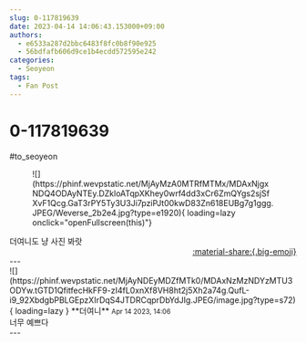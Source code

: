 ```yaml
---
slug: 0-117819639
date: 2023-04-14 14:06:43.153000+09:00
authors:
  - e6533a287d2bbc6483f8fc0b8f90e925
  - 56bdfafb606d9ce1b4ecdd572595e242
categories:
  - Seoyeon
tags:
  - Fan Post
---
```


# 0-117819639

<div class="post-container" markdown="1">
<div class="content-container md-sidebar__scrollwrap" markdown="1">

\#to_seoyeon 
<figure markdown="1">
![](https://phinf.wevpstatic.net/MjAyMzA0MTRfMTMx/MDAxNjgxNDQ4ODAyNTEy.DZkloATqpXKhey0wrf4dd3xCr6ZmQYgs2sjSfXvF1Qcg.GaT3rPY5Ty3U3Ji7pziPJt00kwD83Zn618EUBg7g1ggg.JPEG/Weverse_2b2e4.jpg?type=e1920){ loading=lazy onclick="openFullscreen(this)"}
</figure>
더여니도 냥 사진 봐랏

</div>
</div>

<div style="text-align: right;" markdown="1">
<a href="https://weverse.io/fromis9/fanpost/0-117819639" style="text-align: right;">:material-share:{.big-emoji}</a>
</div>
---

<div class="comments-container md-sidebar__scrollwrap" markdown="1">
<div class="comment" markdown="1">
<div class='id-container' markdown="1">
![](https://phinf.wevpstatic.net/MjAyNDEyMDZfMTk0/MDAxNzMzNDYzMTU3ODYw.tGTD1QfitfecHkFF9-zI4fL0xnXf8VH8ht2j5Xh2a74g.QufL-i9_92XbdgbPBLGEpzXIrDqS4JTDRCqprDbYdJIg.JPEG/image.jpg?type=s72){ loading=lazy }
**<span class="artist">더여니</span>** <small>Apr 14 2023, 14:06</small><br>
</div>
<div class='comment-body' markdown="1">
너무 예쁘다
</div>
</div>
</div>
---
